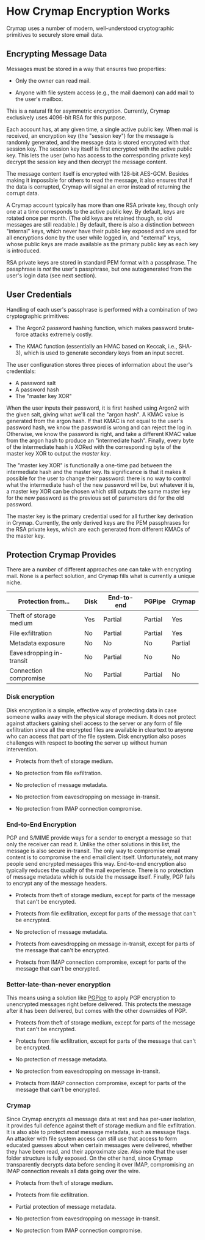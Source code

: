 # How Crymap Encryption Works

Crymap uses a number of modern, well-understood cryptographic primitives to
securely store email data.

## Encrypting Message Data

Messages must be stored in a way that ensures two properties:

- Only the owner can read mail.

- Anyone with file system access (e.g., the mail daemon) can add mail to the
  user's mailbox.

This is a natural fit for asymmetric encryption. Currently, Crymap exclusively
uses 4096-bit RSA for this purpose.

Each account has, at any given time, a single active public key. When mail is
received, an encryption key (the "session key") for the message is randomly
generated, and the message data is stored encrypted with that session key. The
session key itself is first encrypted with the active public key. This lets the
user (who has access to the corresponding private key) decrypt the session key
and then decrypt the message content.

The message content itself is encrypted with 128-bit AES-GCM. Besides making it
impossible for others to read the message, it also ensures that if the data is
corrupted, Crymap will signal an error instead of returning the corrupt data.

A Crymap account typically has more than one RSA private key, though only one
at a time corresponds to the active public key. By default, keys are rotated
once per month. (The old keys are retained though, so old messages are still
readable.) By default, there is also a distinction between "internal" keys,
which never have their public key exposed and are used for all encryptions done
by the user while logged in, and "external" keys, whose public keys are made
available as the primary public key as each key is introduced.

RSA private keys are stored in standard PEM format with a passphrase. The
passphrase is _not_ the user's passphrase, but one autogenerated from the
user's login data (see next section).

## User Credentials

Handling of each user's passphrase is performed with a combination of two
cryptographic primitives:

- The Argon2 password hashing function, which makes password brute-force
  attacks extremely costly.

- The KMAC function (essentially an HMAC based on Keccak, i.e., SHA-3), which
  is used to generate secondary keys from an input secret.

The user configuration stores three pieces of information about the user's
credentials:

- A password salt
- A password hash
- The "master key XOR"

When the user inputs their password, it is first hashed using Argon2 with the
given salt, giving what we'll call the "argon hash". A KMAC value is generated
from the argon hash. If that KMAC is not equal to the user's password hash, we
know the password is wrong and can reject the log in. Otherwise, we know the
password is right, and take a different KMAC value from the argon hash to
produce an "intermediate hash". Finally, every byte of the intermediate hash is
XORed with the corresponding byte of the master key XOR to output the _master
key_.

The "master key XOR" is functionally a one-time pad between the intermediate
hash and the master key. Its significance is that it makes it possible for the
user to change their password: there is no way to control what the intermediate
hash of the new password will be, but whatever it is, a master key XOR can be
chosen which still outputs the same master key for the new password as the
previous set of parameters did for the old password.

The master key is the primary credential used for all further key derivation in
Crymap. Currently, the only derived keys are the PEM passphrases for the RSA
private keys, which are each generated from different KMACs of the master key.

## Protection Crymap Provides

There are a number of different approaches one can take with encrypting mail.
None is a perfect solution, and Crymap fills what is currently a unique niche.

| Protection from...       | Disk | End-to-end | PGPipe  | Crymap  |
|--------------------------|------|------------|---------|---------|
| Theft of storage medium  | Yes  | Partial    | Partial | Yes     |
| File exfiltration        | No   | Partial    | Partial | Yes     |
| Metadata exposure        | No   | No         | No      | Partial |
| Eavesdropping in-transit | No   | Partial    | No      | No      |
| Connection compromise    | No   | Partial    | Partial | No      |

### Disk encryption

Disk encryption is a simple, effective way of protecting data in case someone
walks away with the physical storage medium. It does not protect against
attackers gaining shell access to the server or any form of file exfiltration
since all the encrypted files are available in cleartext to anyone who can
access that part of the file system. Disk encryption also poses challenges with
respect to booting the server up without human intervention.

- Protects from theft of storage medium.

- No protection from file exfiltration.

- No protection of message metadata.

- No protection from eavesdropping on message in-transit.

- No protection from IMAP connection compromise.

### End-to-End Encryption

PGP and S/MIME provide ways for a sender to encrypt a message so that only the
receiver can read it. Unlike the other solutions in this list, the message is
also secure in-transit. The only way to compromise email content is to
compromise the end email client itself. Unfortunately, not many people send
encrypted messages this way. End-to-end encryption also typically reduces the
quality of the mail experience. There is no protection of message metadata
which is outside the message itself. Finally, PGP fails to encrypt any of the
message headers.

- Protects from theft of storage medium, except for parts of the message that
  can't be encrypted.

- Protects from file exfiltration, except for parts of the message that can't
  be encrypted.

- No protection of message metadata.

- Protects from eavesdropping on message in-transit, except for parts of the
  message that can't be encrypted.

- Protects from IMAP connection compromise, except for parts of the message
  that can't be encrypted.

### Better-late-than-never encryption

This means using a solution like [PGPipe](https://github.com/AltSysrq/pgpipe)
to apply PGP encryption to unencrypted messages right before delivered. This
protects the message after it has been delivered, but comes with the other
downsides of PGP.

- Protects from theft of storage medium, except for parts of the message that
  can't be encrypted.

- Protects from file exfiltration, except for parts of the message that can't
  be encrypted.

- No protection of message metadata.

- No protection from eavesdropping on message in-transit.

- Protects from IMAP connection compromise, except for parts of the message
  that can't be encrypted.

### Crymap

Since Crymap encrypts *all* message data at rest and has per-user isolation, it
provides full defence against theft of storage medium and file exfiltration. It
is also able to protect _most_ message metadata, such as message flags. An
attacker with file system access can still use that access to form educated
guesses about when certain messages were delivered, whether they have been
read, and their approximate size. Also note that the user folder structure is
fully exposed. On the other hand, since Crymap transparently decrypts data
before sending it over IMAP, compromising an IMAP connection reveals all data
going over the wire.

- Protects from theft of storage medium.

- Protects from file exfiltration.

- Partial protection of message metadata.

- No protection from eavesdropping on message in-transit.

- No protection from IMAP connection compromise.
